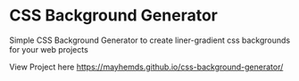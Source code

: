 # CSS Background Generator

Simple CSS Background Generator to create liner-gradient css backgrounds for your web projects

View Project here https://mayhemds.github.io/css-background-generator/
